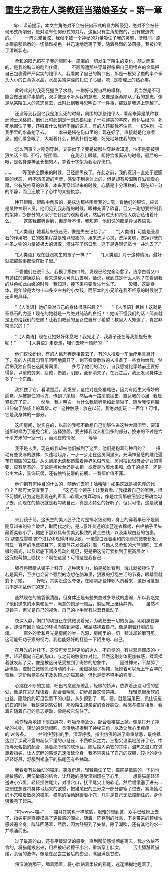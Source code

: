 # 重生之我在人类教廷当猫娘圣女 – 第一章

       tip：读前提示，本文主角绝对不会被任何形式的暴力所侵犯，绝对不会被任何形式所削弱，绝对没有任何形式的刀片，这里只有主角想做的，没有被迫做的。         一阵头晕目眩，我似乎被一个神秘的力量吸住了我的灵魂，眨眼间，原本眼前那熟悉的一切悄然褪色，并迅速地远离了我，随着强烈的坠落感，我被拉到了清晰状态。

        柔和的阳光照在了我的眼眸中，周围的一切发生了陌生的变化，随之而来的，是我的胸口的剧烈疼痛。        不顾周遭那些穿戴得像把自己用银白的金属把自己包裹得严严实实的铠甲人，我看向了自己的胸口出，那是一根染了血的半个拳头大小的白黄色水晶，水晶尖端深深的扎进了心里，嗯…是物理上的钻心疼。

        此时此刻的我死死握住了水晶，一副好似要自尽的模样。        我当然是不可能会做出这种事情的，双手像是不听从我的意志，又像是逐渐顺从了我的意志，像是从某陌生人的意志离去，此时此刻我寻思明白了一件事，那就是我遇上穿越了。

        还没等到我回忆我是怎么死的时候，周围的那些铠甲人…看起来算是某种教廷骑士风格的，他们此时此刻是一副恶狼见到了一块鲜美的羊肉，前仆后继的，死死地围住了我，还喊着什么我听不懂的语言，有的人还趁我不注意，一记冲刺，把我手里的水晶抢了去。        本来是堵在伤口里的，现在好了，直接就是化身喷泉。他们看急眼了，大喊着什么，把我扑倒在地，死死地堵住我的伤口。

        怎么回事？才刚刚穿越，又要似了？要是被那些穿越者知道，怕不是要被狠狠笑话？啊…不行，好困啊…        在我闭上眼睛，即将含恨离去的时候，最后的一眼，是名身穿神圣长袍的人，拿着十字架为我治疗伤口。

……        等我完全醒来的时候，已经是黑夜了。在此之前，我的意识一直处于很朦胧的状态， 听不清周遭的声音，感受不到身体上的，但是却有股温暖在滋润着心房，它有股神奇的效果，本来我穿越过来的时候，心情是十分糟糕的，现在却十分的平静，而且还放下了心中的某些执念。

        睁开眼睛，眼眸中倒影的，是床边那些围着我的…嗯，看他们的服饰，应该是某种神职人员，他们见到我苏醒的时候，眼神充满了欣喜，但又一副想要控制我的架势，少部分的人似乎在仔细的观察着我，然后转过头和其他人窃窃私语着什么。        这些我都听得到，但却听不懂，我知道，他们说的都是异世界语言。

        “【人类语】她看起来很迷茫，像是失去记忆了。”        “【人类语】可能是圣晶石的作用吧，它的效果程度是难以想象的，用来洗净心灵，洗净灵魂，洗净罪孽的神圣之物的力量被极大的汲取，灌注在了伤口里，这下是连同记忆也一并洗去了.”

        “【人类语】现在就跟初生的孩子一样？”        “【人类语】对于这种情况，最好就把那些事都烂在肚子里。”

        不管他们在说什么，我摸了摸伤口处，发现已经完全治愈了，洁净白皙又带有透红的健康肤色，看来这帮人可真厉害啊，话说，我到底是什么人呢？在看到我的肤色如此白嫩的时候，我知道，接下来将要发生什么了。        没错，这副身体，是年龄是大约十四多岁左右的小女孩。而原本的小兄弟在我不经意的时候说了无声的拜拜。

        ”【人类语】她好像对自己的身体很感兴趣？“        ”【人类语】瞧瞧！这就是圣晶石的力量！现在的她就是一片绝对纯洁的白纸！！她听不懂我们的话！简直就是上帝给我们的恩赐！让我们教廷的圣女位置有了希望！教皇大人知道了，肯定非常高兴的！“

        ”【人类语】现在让她好好休息吧！我先走了…我妻子还在等我凯旋归来呢！“        ”【人类语】走走走，咱们去吃一顿好的！“

        他们议论纷纷，有的人离开奔走相告去了，有的人推着一车治疗用具离开了，有的人搭肩勾背乐呵呵地离开了，剩下零零散散的人准备了一些食物给我，然后把我独自留在这间房间里。        多亏了他们的治疗，自我感觉比穿越前还要好得多，以前的劳累，疲倦，伤疤，阴影，全都消失了。在此之后，我还发现身体还多了一个东西。

        我抓住了它，看清楚后，我发誓，这绝对是条猫尾巴，因为有陌生又奇妙的感觉，从被握住的地方，传到了尾根，然后再一路高歌猛击，直达我的心里…我赶紧松开了它。        然后，我才明白，为什么我能听觉如此清晰了，随后我便将魔爪伸向了脑袋上的耳朵…对！这种触感！放在以前，我绝对能玩上一百年！可惜，它是我身体的一部分。

        这间房间，说实在的，以前的我都不敢想自己能够住进这种大房间里，要知道那时候为了避免合租，选择独居，要占掉我收入相当多的部分，换来的不过是六十平方米的一室一厅，而现在的情况…        等等…

        我不是人类，现在的我却被他们搬到了这里，他们是抱着何种目的？        扭动有些发麻的肢体，久违地起身，一步一步走在这房间里头。充满神圣感的雕花遍布在周围的立柱，从头到尾无遗都透露着异界风俗气息，房间摆设很符合少女的需要，应有尽有的，无论是梳妆台还是衣柜，或者是放着水果和…鱼干的桌子，还是公主大床，装饰玩偶，还有独特花雕的花瓶，一看都价值不菲。

        他们抱有何种目的什么的，随他们去吧！哈哈哈！如果这就是被包养的代价？？那可太便宜我了。        “这还有个镜子！让我看看…”我摸着自己的喉咙，很不习惯的认为这是我现在的声音…软糯又悦耳动听，像是丝绸那般细腻地把魂给勾了去，而现在的情况就是我勾我自己，真是太特么的好听了，但只可惜，这是我自己…

        来到镜子前，这天生的美人胚子绝对是祸水级别的，身上的穿着早已不是刚刚穿越来的染血破烂，取而代之的，是…意外普通的淡蓝连衣棉裙，白棉袖子里头藏着柔软小手，裙底下那双具有优美到极致的黄金曲线，以及柔软白丝的包裹，将‘腿变成雪糕’这个过程体现得淋漓尽致。一袭雪白泛着柔和的淡青的微卷长发，可玩一百年的毛茸猫耳下，夹着蓝花发饰的刘海，与动人又柔和的水蓝眼眸，其点缀的高光，以及裙底下调皮晃动的尾巴，更是把这份可爱抬到了更高层次！        这究极萌物上哪找？？啊在这里！可惜这是我自己…

        强行将眼睛从镜子上移开，这种吸引力，怕是被谁看到，魂儿就被锁住了，若是离开，至少也会留个强烈的念想在脑海里，狠狠的打乱生活的节奏，眼睛里就剩下了她。        好吧，其实没这么夸张，在刚刚那些神职人员看来，这份可爱魅力不足扰乱他们的定力。

        虽然现在的脑袋很清醒，但身体还是有些失血过多导致的虚弱，所以我吃完了他们送来的水果和鱼干，满意的饱足一顿后，躺回床上继续静养。        虽然不见镜子，但光是自己的视角，自己的小手就有些蠢蠢欲动了。

        夜深人静，胸口的项链正在微微发着光，为我扫去一切的负面。明明身在异乡，却没有因为陌生的环境而感到紧张，我屈膝抱着自己，像是抱着舒服的玩偶。        窗外的柔和月光是房间的唯一光源，房间里的一切，黯淡却轮廓可见，这可能归功于猫的视力，我也能好好的打量一下陌生的…自己。

        在月光的衬托下，这份可爱显得更加的迷人，不自觉的，有些邪恶调皮的小手，轻轻摸向自己的胸口，与之前的触觉作对比，显然这副身体更加敏感，揉着揉着就发起了呆，像是被这份感受拉到了奇妙的想象中。        回过神来，不禁舔了舔嘴唇，控制住微微慌张抖动的小手，缓缓掀起了棉裙，抚摸着可以玩上千百年的雪糕，这份触觉虽然不及头顶上的猫耳朵，但也是爱不释手的程度。

        心跳在不断的加速，呼出气息逐渐缭乱，轻微的娇声，依靠着还没习惯的感受，像是在耳边轻语着，配合着喘息，初步品尝这份禁果。        轻轻捻起柔软的白丝，隐隐约约可见包裹下的小腿，从头摸到了…尾，嗯，就是猫尾巴，抓住调皮的它的时候，我是深刻感受到，那股陌生却亲密的奇妙感受，触感与猫耳相当，看着它随着自己的意志摆动，像是被它勾住了。

        动作轻柔地褪下淡白胖次，呼吸渐渐急促，配合着裙摆上掀，像是打开了神秘的礼物，转动的灵动眼眸，灵活地捕捉到了神秘三角，以及让我心里痒痒的‘w’线条。        控制住颤抖的手，深深呼吸，指尖仿佛跨越了重重禁忌，最终抵达到了深藏不露的起伏平缓的小耻丘，不费吹灰之力，三指尖温柔地掰开了它，中指与无名指的配合，揉着那所谓的欢乐豆，随后探入柔软的其中，温热又湿润在包裹着指尖，让人沉醉的感觉迅速漫延全身，我不禁夹住了自己的双腿，较小的身体轻轻舒展，舒服到裙底下的猫尾巴有些抽动。

        我看着有些抽动的猫尾，突发奇想，轻轻抓住了它，猫尾是敏感的，下边也是敏感的，两份敏感的结合，让舒适的感受深刻印在了心里。        想将猫尾轻轻送进小穴里，轻轻捏住尾尖，对准穴口，抚平尾尖上的软毛，然后缓缓塞了进去…克制住想要将身体弓起来的欲望，把猫尾巴的三分之一部分都塞了进去，紧凑抽动的小穴咬着敏感的猫尾，猫尾的抽动磨蹭着小穴，几乎是自己无法控制住的，身体狠狠弓了起来。

        “呜www~喵~”        猫耳其实也一样敏感，艰难的想到这，双手已经摸上去了，指尖更是直接摸进了更敏感的深处，随着一阵克制的吐息，下身带来的顶峰快感袭遍全身，阵阵回荡着，然后，因为舒服到了失禁，除了潮吹，还有其他的水一并喷涌而出。

        过了最高的山，还有平缓渐渐的感受，直到那份感觉彻底离去，我才依依不舍的，将猫尾拨出来，用棉被轻轻擦干小穴，重新穿上胖次。        舌尖舔舐着猫尾，余留的液体，像是在品尝主餐后的甜点，嘴里满是甘甜。

        将湿漉漉舔干，舔着舔着，将小脸贴着柔软的猫尾，迷迷糊糊地睡着了。



